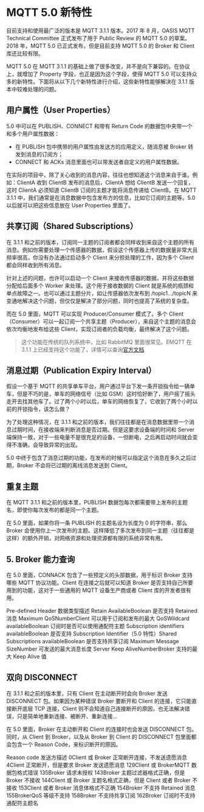 # MQTT 5.0 新特性

目前支持和使用最广泛的版本是 MQTT 3.1.1 版本。2017 年 8 月，OASIS MQTT Technical Committee 正式发布了用于 Public Review 的 MQTT 5.0 的草案。2018 年，MQTT 5.0 已正式发布，但是目前支持 MQTT 5.0 的 Broker 和 Client 库还比较有限。

MQTT 5.0 在 MQTT 3.1.1 的基础上做了很多改变，并不是向下兼容的。在协议上，就增加了 Property 字段，也正是因为这个字段，使得 MQTT 5.0 可以支持众多的新特性。下面将从以下几个新特性进行介绍，这些新特性能够解决在 3.1.1 版本中较难处理的问题。

## 用户属性（User Properties）

5.0 中可以在 PUBLISH、CONNECT 和带有 Return Code 的数据包中夹带一个和多个用户属性数据：

- 在 PUBLISH 包中携带的用户属性由发送方的应用定义，随消息被 Broker 转发到消息的订阅方；
- CONNECT 和 ACKs 消息里面也可以带发送者自定义的用户属性数据。

在实际的项目中，除了关心收到的消息内容，往往也想知道这个消息来自于谁。例如：ClientA 收到 ClientB 发布的消息后，ClientA 想给 ClientB 发送一个回复，这时 ClientA 必须知道 ClientB 订阅的主题才能将消息传递给 ClientB。在 MQTT 3.1.1 中，我们通常是在消息数据中包含发布方的信息，比如它订阅的主题等。5.0 以后就可以把这些信息放在 User Properties 里面了。

## 共享订阅（Shared Subscriptions）

在 3.1.1 和之前的版本，订阅同一主题的订阅者都会同样收到来自这个主题的所有消息。例如你需要处理一个传感器的数据，假设这个传感器上传的数据量非常大且频率很高，你没有办法通过启动多个 Client 来分担处理的工作，因为多个 Client 都会同样收到所有消息。

针对上述的问题，也许可以启动一个 Client 来接收传感器的数据，并将这些数据分配给后面多个 Worker 来处理。这个用于接收数据的 Client 就是系统的瓶颈和单点故障之一。也可以通过主题分片，如让传感器依次发布到 /topic1…/topicN 来变通地解决这个问题，但仅仅是解决了部分问题，同时也提高了系统的复杂度。

而在 5.0 里面，MQTT 可以实现 Producer/Consumer 模式了。多个 Client（Consumer）可以一起订阅一个共享主题（Producer），来自这个主题的消息会依次均衡地发布给这些 Client，实现订阅者的负载均衡，最终解决了这个问题。

> 这个功能在传统的队列系统中，比如 RabbitMQ 里面很常见。EMQTT 在 3.1.1 上已经支持这个功能了，详情可以查询[官方文档](https://link.zhihu.com/?target=http%3A//emqtt.com/docs/v2/advanced.html%23shared-subscription)

## 消息过期（Publication Expiry Interval）

假设一个基于 MQTT 的共享单车平台，用户通过平台下发一条开锁指令给一辆单车，但是不巧的是，单车的网络信号（比如 GSM）这时恰好断了，用户摇了摇头走开去找其他车了。过了两个小时以后，单车的网络恢复了，它收到了两个小时以前的开锁指令，该怎么做？

为了处理这种情况，在 3.1.1 和之前的版本，我们往往都是在消息数据里带一个消息过期时间，在接收端来判断消息是否过期。但是这要求设备端的时间和 Server 端保持一致，对于一些电量不是很充足的设备，一但断电，之后再启动时间就会变得不准确，会导致异常的出现。

5.0 中终于包含了消息过期的功能，在发布的时候可以指定这个消息在多久之后过期，Broker 不会将已过期的离线消息发送到 Client。

## 重复主题

在 MQTT 3.1.1 和之前的版本里，PUBLISH 数据包每次都需要带上发布的主题名，即使你每次发布的都是同一个主题。

在 5.0 里面，如果你将一条 PUBLISH 的主题名设为长度为 0 的字符串，那么 Broker 会使用你上一次发布的主题。这样降低了多次发布到同一主题（往往都是这样）的额外开销，对网络资源和处理资源都有限的系统非常有用。

## 5. Broker 能力查询

在 5.0 里面，CONNACK 包含了一些预定义的头部数据，用于标识 Broker 支持哪些 MQTT 协议功能。Client 在连接之后就可以知道 Broker 是否支持自己所要用到的功能，这对于一些通用的 MQTT 设备生产商或者 Client 库的开发者很有用。

Pre-defined Header 数据类型描述 Retain AvailableBoolean 是否支持 Retained 消息 Maximum QoSNumberClient 可以用于订阅和发布的最大 QoSWildcard availableBoolean 订阅时是否可以使用通配符主题 Subscription identifiers availableBoolean 是否支持 Subscription Identifier（5.0 特性）Shared Subscriptions availableBoolean 是否支持共享订阅 Maximum Message SizeNumber 可发送的最大消息长度 Server Keep AliveNumberBroker 支持的最大 Keep Alive 值

## 双向 DISCONNECT

在 3.1.1 和之前的版本里，只有 Client 在主动断开时会向 Broker 发送 DISCONNECT 包。如果因为某种错误 Broker 要断开和 Client 的连接，它只能直接断开底层 TCP 连接，Client 则不会知道自己连接断开的原因，也无法解决错误，只是简单地重新连接、被断开、重新连接...

在 5.0 里面，Broker 在主动断开和 Client 的连接时也会发送 DISCONNECT 包。同时，从 Client 到 Broker，以及从 Broker 到 Client 的 DISCONNECT 包里面都会包含一个 Reason Code，来标识断开的原因。

Reason code 发送方描述 0Client 或 Broker 正常断开连接，不发送遗愿消息 4Client 正常断开，但是要求 Broker 发送遗愿消息 129Client 或 BrokerMQTT 数据包格式错误 135Broker 请求未授权 143Broker 主题过滤器格式正确，但是 Broker 不接收 144Client 或 Broker 主题名格式正确，但是 Client 或者 Broker 不接收 153Client 或者 Broker 消息体格式不正确 154Broker 不支持 Retained 消息 155BrokerQoS 等级不支持 158Broker 不支持共享订阅 162Broker 订阅时不支持通配符主题名
